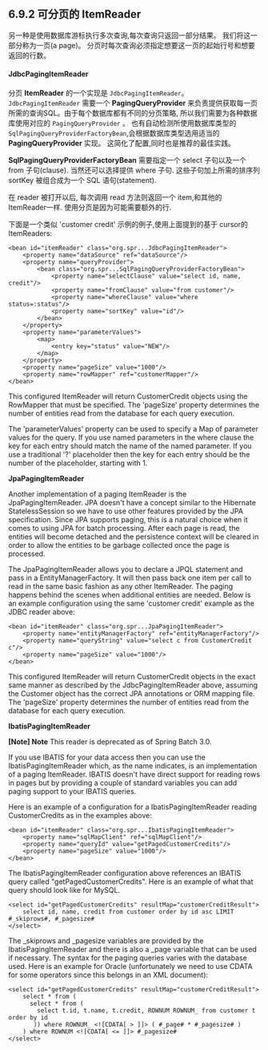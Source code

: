 ## 6.9.2 可分页的 ItemReader ##


另一种是使用数据库游标执行多次查询,每次查询只返回一部分结果。 我们将这一部分称为一页(a page)。 分页时每次查询必须指定想要这一页的起始行号和想要返回的行数。


#### JdbcPagingItemReader ####


分页 **ItemReader** 的一个实现是 `JdbcPagingItemReader`。 `JdbcPagingItemReader` 需要一个 **PagingQueryProvider** 来负责提供获取每一页所需的查询SQL。由于每个数据库都有不同的分页策略, 所以我们需要为各种数据库使用对应的 `PagingQueryProvider` 。 也有自动检测所使用数据库类型的 `SqlPagingQueryProviderFactoryBean`,会根据数据库类型选用适当的 **PagingQueryProvider** 实现。 这简化了配置,同时也是推荐的最佳实践。


**SqlPagingQueryProviderFactoryBean** 需要指定一个 select 子句以及一个 from 子句(clause). 当然还可以选择提供 where 子句. 这些子句加上所需的排序列 sortKey 被组合成为一个 SQL 语句(statement). 

在 reader 被打开以后, 每次调用 read 方法则返回一个 item,和其他的 ItemReader一样. 使用分页是因为可能需要额外的行.

下面是一个类似 'customer credit' 示例的例子,使用上面提到的基于 cursor的ItemReaders:

	<bean id="itemReader" class="org.spr...JdbcPagingItemReader">
	    <property name="dataSource" ref="dataSource"/>
	    <property name="queryProvider">
	        <bean class="org.spr...SqlPagingQueryProviderFactoryBean">
	            <property name="selectClause" value="select id, name, credit"/>
	            <property name="fromClause" value="from customer"/>
	            <property name="whereClause" value="where status=:status"/>
	            <property name="sortKey" value="id"/>
	        </bean>
	    </property>
	    <property name="parameterValues">
	        <map>
	            <entry key="status" value="NEW"/>
	        </map>
	    </property>
	    <property name="pageSize" value="1000"/>
	    <property name="rowMapper" ref="customerMapper"/>
	</bean>

This configured ItemReader will return CustomerCredit objects using the RowMapper that must be specified. The 'pageSize' property determines the number of entities read from the database for each query execution.

The 'parameterValues' property can be used to specify a Map of parameter values for the query. If you use named parameters in the where clause the key for each entry should match the name of the named parameter. If you use a traditional '?' placeholder then the key for each entry should be the number of the placeholder, starting with 1.

**JpaPagingItemReader**

Another implementation of a paging ItemReader is the JpaPagingItemReader. JPA doesn't have a concept similar to the Hibernate StatelessSession so we have to use other features provided by the JPA specification. Since JPA supports paging, this is a natural choice when it comes to using JPA for batch processing. After each page is read, the entities will become detached and the persistence context will be cleared in order to allow the entities to be garbage collected once the page is processed.

The JpaPagingItemReader allows you to declare a JPQL statement and pass in a EntityManagerFactory. It will then pass back one item per call to read in the same basic fashion as any other ItemReader. The paging happens behind the scenes when additional entities are needed. Below is an example configuration using the same 'customer credit' example as the JDBC reader above:

	<bean id="itemReader" class="org.spr...JpaPagingItemReader">
	    <property name="entityManagerFactory" ref="entityManagerFactory"/>
	    <property name="queryString" value="select c from CustomerCredit c"/>
	    <property name="pageSize" value="1000"/>
	</bean>

This configured ItemReader will return CustomerCredit objects in the exact same manner as described by the JdbcPagingItemReader above, assuming the Customer object has the correct JPA annotations or ORM mapping file. The 'pageSize' property determines the number of entities read from the database for each query execution.

**IbatisPagingItemReader**

**[Note]	Note**
This reader is deprecated as of Spring Batch 3.0.

If you use IBATIS for your data access then you can use the IbatisPagingItemReader which, as the name indicates, is an implementation of a paging ItemReader. IBATIS doesn't have direct support for reading rows in pages but by providing a couple of standard variables you can add paging support to your IBATIS queries.

Here is an example of a configuration for a IbatisPagingItemReader reading CustomerCredits as in the examples above:

	<bean id="itemReader" class="org.spr...IbatisPagingItemReader">
	    <property name="sqlMapClient" ref="sqlMapClient"/>
	    <property name="queryId" value="getPagedCustomerCredits"/>
	    <property name="pageSize" value="1000"/>
	</bean>

The IbatisPagingItemReader configuration above references an IBATIS query called "getPagedCustomerCredits". Here is an example of what that query should look like for MySQL.

	<select id="getPagedCustomerCredits" resultMap="customerCreditResult">
	    select id, name, credit from customer order by id asc LIMIT #_skiprows#, #_pagesize#
	</select>


The _skiprows and _pagesize variables are provided by the IbatisPagingItemReader and there is also a _page variable that can be used if necessary. The syntax for the paging queries varies with the database used. Here is an example for Oracle (unfortunately we need to use CDATA for some operators since this belongs in an XML document):

	<select id="getPagedCustomerCredits" resultMap="customerCreditResult">
	    select * from (
	      select * from (
	        select t.id, t.name, t.credit, ROWNUM ROWNUM_ from customer t order by id
	       )) where ROWNUM_ <![CDATA[ > ]]> ( #_page# * #_pagesize# )
	    ) where ROWNUM <![CDATA[ <= ]]> #_pagesize#
	</select>
